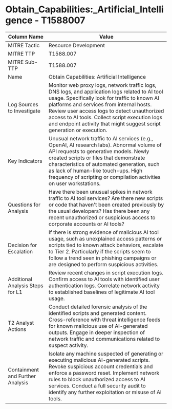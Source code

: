 # Obtain_Capabilities:_Artificial_Intelligence - T1588007

| Column Name | Value |
|-------------|-------|
| MITRE Tactic | Resource Development |
| MITRE TTP | T1588.007 |
| MITRE Sub-TTP | T1588.007 |
| Name | Obtain Capabilities: Artificial Intelligence |
| Log Sources to Investigate | Monitor web proxy logs, network traffic logs, DNS logs, and application logs related to AI tool usage. Specifically look for traffic to known AI platforms and services from internal hosts. Review user access logs to detect unauthorized access to AI tools. Collect script execution logs and endpoint activity that might suggest script generation or execution. |
| Key Indicators | Unusual network traffic to AI services (e.g., OpenAI, AI research labs). Abnormal volume of API requests to generative models. Newly created scripts or files that demonstrate characteristics of automated generation, such as lack of human-like touch-ups. High frequency of scripting or compilation activities on user workstations. |
| Questions for Analysis | Have there been unusual spikes in network traffic to AI tool services? Are there new scripts or code that haven't been created previously by the usual developers? Has there been any recent unauthorized or suspicious access to corporate accounts or AI tools? |
| Decision for Escalation | If there is strong evidence of malicious AI tool usage, such as unexplained access patterns or scripts tied to known attack behaviors, escalate to Tier 2. Particularly if the scripts seem to follow a trend seen in phishing campaigns or are designed to perform suspicious activities. |
| Additional Analysis Steps for L1 | Review recent changes in script execution logs. Confirm access to AI tools with identified user authentication logs. Correlate network activity to established baselines of legitimate AI tool usage. |
| T2 Analyst Actions | Conduct detailed forensic analysis of the identified scripts and generated content. Cross-reference with threat intelligence feeds for known malicious use of AI-generated outputs. Engage in deeper inspection of network traffic and communications related to suspect activity. |
| Containment and Further Analysis | Isolate any machine suspected of generating or executing malicious AI-generated scripts. Revoke suspicious account credentials and enforce a password reset. Implement network rules to block unauthorized access to AI services. Conduct a full security audit to identify any further exploitation or misuse of AI tools. |
